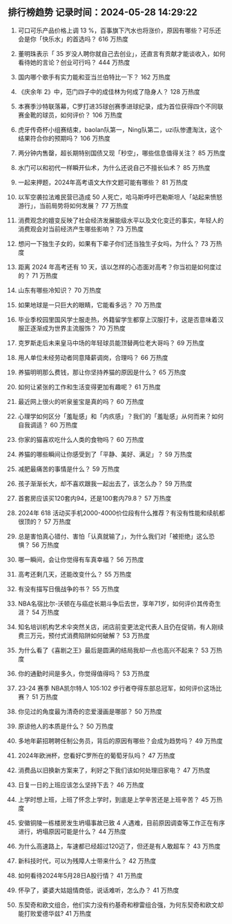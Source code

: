 
## 排行榜趋势 记录时间：2024-05-28 14:29:22
  
  1. 可口可乐产品价格上调 13 %，百事旗下汽水也将涨价，原因有哪些？可乐还会是你「快乐水」的首选吗？ 616 万热度
    
  2. 董明珠表示「 35 岁没人聘你就自己去创业」，还直言有贡献才能谈收入，如何看待她的言论？创业可行吗？ 444 万热度
    
  3. 国内哪个歌手有实力能和亚当兰伯特比一下？ 162 万热度
    
  4. 《庆余年 2》中，范门四子中的成佳林为何成了隐身人？ 128 万热度
    
  5. 本赛季沙特联落幕，C罗打进35球创赛季进球纪录，成为首位获得四个不同联赛金靴的球员，如何评价？ 106 万热度
    
  6. 虎牙传奇杯小组赛结束，baolan队第一，Ning队第二，uzi队惨遭淘汰，这个结果符合你的预期吗？ 106 万热度
    
  7. 两分钟内售罄，超长期特别国债又现「秒空」，哪些信息值得关注？ 85 万热度
    
  8. 水门可以和初代一样瞬开仙术，为什么还说自己不擅长仙术？ 85 万热度
    
  9. 一起来押题，2024年高考语文大作文题可能有哪些？ 81 万热度
    
  10. 以军空袭拉法难民营已造成 50 人死亡，哈马斯呼吁巴勒斯坦人「站起来愤怒游行」，当前局势将如何发展？ 77 万热度
    
  11. 消费观念的嬗变反映了社会经济发展能级水平以及文化变迁的事实，年轻人的消费观会对当前经济产生哪些影响？ 73 万热度
    
  12. 想问一下独生子女的，如果有下辈子你们还当独生子女吗，为什么？ 73 万热度
    
  13. 距离 2024 年高考还有 10 天，该以怎样的心态面对高考？你当初是如何度过的？ 71 万热度
    
  14. 山东有哪些冷知识？ 70 万热度
    
  15. 如果地球是一只巨大的眼睛，它能看多远？ 70 万热度
    
  16. 毕业季校园里国风学士服走热，外籍留学生都穿上汉服打卡，这是否意味着汉服正逐渐成为世界主流服饰？ 70 万热度
    
  17. 克罗斯走后未来皇马中场的年轻球员能顶替两位老大哥吗？ 69 万热度
    
  18. 用人单位未经劳动者同意降薪调岗，合理吗？ 66 万热度
    
  19. 养猫明明那么费钱，那让你坚持养猫的原因是什么？ 65 万热度
    
  20. 如何让紧张的工作和生活变得更加有趣呢？ 61 万热度
    
  21. 最近网上很火的听泉鉴宝是真的吗？ 60 万热度
    
  22. 心理学如何区分「羞耻感」和「内疚感」？我们的「羞耻感」从何而来？如何自我调适？ 60 万热度
    
  23. 你家的猫喜欢吃什么人类的食物吗？ 60 万热度
    
  24. 养猫的哪些瞬间让你感受到了「平静、美好、满足」？ 59 万热度
    
  25. 减肥最痛苦的事情是什么？ 59 万热度
    
  26. 孩子渐渐长大，却不喜欢跟我一起出去了，该怎么办？ 59 万热度
    
  27. 首套房应该买120套内94，还是100套内79.8？ 57 万热度
    
  28. 2024年 618 活动买手机2000-4000价位段有什么推荐？有没有性能和续航都很顶的？ 57 万热度
    
  29. 总是害怕真心错付、害怕「认真就输了」，为什么我们对「被拒绝」这么恐惧？ 56 万热度
    
  30. 哪一瞬间，会让你觉得有车真幸福？ 56 万热度
    
  31. 高考还剩几天，还能改变什么？ 55 万热度
    
  32. 有没有描写日俄战争的书？ 55 万热度
    
  33. NBA名宿比尔-沃顿在与癌症长期斗争后去世，享年71岁，如何评价其传奇生涯？ 54 万热度
    
  34. 知名培训机构艺术伞突然关店，闭店前变更法定代表人且仍在促销，有人刚续费三万元，预付式消费陷阱如何破解？ 53 万热度
    
  35. 为什么看了《喜剧之王》最后是圆满的结局我却一点也高兴不起来？ 53 万热度
    
  36. 你的通勤时间是多久，你觉得值得吗？ 53 万热度
    
  37. 23-24 赛季 NBA凯尔特人 105:102 步行者夺得东部总冠军，如何评价这场比赛？ 51 万热度
    
  38. 你见过的角度最为清奇的恋爱漫画是哪部？ 50 万热度
    
  39. 原谅他人的本质是什么？ 50 万热度
    
  40. 多地年薪招聘聘任制公务员，背后的原因有哪些？会成为趋势吗？ 49 万热度
    
  41. 2024年欧洲杯，您看好C罗所在的葡萄牙队吗？ 47 万热度
    
  42. 消费品以旧换新方案来了，利好之下我们该如何处理旧家电？ 47 万热度
    
  43. 日复一日的上班应该怎么坚持下去？ 46 万热度
    
  44. 上学时想上班，上班了怀念上学时，到底是上学辛苦还是上班辛苦？ 45 万热度
    
  45. 安徽铜陵一栋楼房发生坍塌事故已致 4 人遇难，目前原因调查等工作正在有序进行，坍塌原因可能是什么？ 44 万热度
    
  46. 为什么高速路上，车速都已经超过120迈了，但还是有人敢超车？ 43 万热度
    
  47. 新科技时代，可以为残障人士带来什么？ 42 万热度
    
  48. 如何看待2024年5月28日A股行情？ 41 万热度
    
  49. 怀孕了，婆婆大姑姐情商低，说话难听，怎么办？ 41 万热度
    
  50. 东契奇和欧文组合，他们实力没有约基奇和穆雷组合强，为何东契奇和欧文却能打败爱德华兹? 41 万热度
    